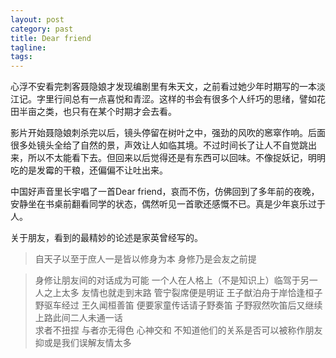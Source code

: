 ```yaml
---
layout: post
category: past
title: Dear friend
tagline:
tags: 
---
```


心浮不安看完刺客聂隐娘才发现编剧里有朱天文，之前看过她少年时期写的一本淡江记。字里行间总有一点喜悦和青涩。这样的书会有很多个人纤巧的思绪，譬如花田半亩之类，也只有在某个时期才会去看。

影片开始聂隐娘刺杀完以后，镜头停留在树叶之中，强劲的风吹的窸窣作响。后面很多处镜头全给了自然的景，声效让人如临其境。不过时间长了让人不自觉跳出来，所以不太能看下去。但回来以后觉得还是有东西可以回味。不像捉妖记，明明吃的是发霉的干粮，还偏偏不让吐出来。

中国好声音里长宇唱了一首Dear friend，哀而不伤，仿佛回到了多年前的夜晚，安静坐在书桌前翻看同学的状态，偶然听见一首歌还感慨不已。真是少年哀乐过于人。

关于朋友，看到的最精妙的论述是家英曾经写的。

> 自天子以至于庶人一是皆以修身为本 身修乃是会友之前提

> 身修让朋友间的对话成为可能 
>一个人在人格上（不是知识上）临驾于另一人之上太多
友情也就走到末路  管宁裂席便是明证
王子猷泊舟于岸恰逢桓子野驱车经过 
王久闻桓善笛 便要家童传话请子野奏笛 
子野寂然吹笛后又继续上路此间二人未通一话  
求者不扭捏 与者亦无得色 心神交和 
不知道他们的关系是否可以被称作朋友
抑或是我们误解友情太多
